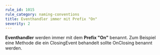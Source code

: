 ```yaml
---
rule_id: 1015
rule_category: naming-conventions
title: Eventhandler immer mit Prefix "On"
severity: 2
---
```

**Eventhandler** werden immer mit dem **Prefix "On"** benannt.
Zum Beispiel eine Methode die ein ClosingEvent behandelt sollte OnClosing benannt werden.